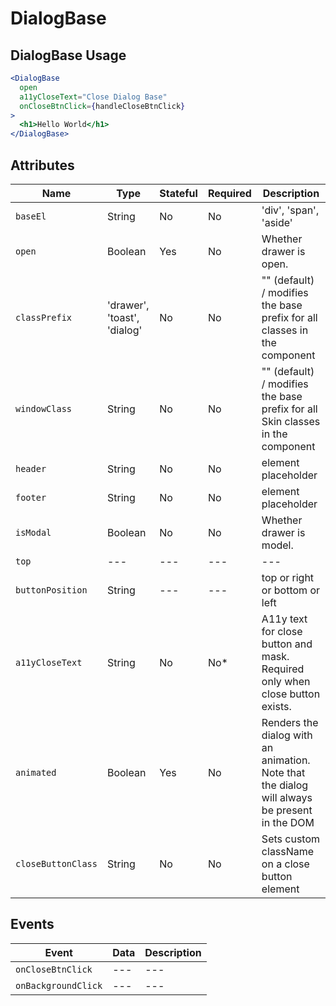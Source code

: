 # DialogBase

## DialogBase Usage

```jsx
<DialogBase
  open
  a11yCloseText="Close Dialog Base"
  onCloseBtnClick={handleCloseBtnClick}
>
  <h1>Hello World</h1>
</DialogBase>
```

## Attributes

| Name               | Type                        | Stateful | Required | Description                                                                                  |
| ------------------ | --------------------------- | -------- | -------- | -------------------------------------------------------------------------------------------- |
| `baseEl`           | String                      | No       | No       | 'div', 'span', 'aside'                                                                       |
| `open`             | Boolean                     | Yes      | No       | Whether drawer is open.                                                                      |
| `classPrefix`      | 'drawer', 'toast', 'dialog' | No       | No       | "" (default) / modifies the base prefix for all classes in the component                     |
| `windowClass`      | String                      | No       | No       | "" (default) / modifies the base prefix for all Skin classes in the component                |
| `header`           | String                      | No       | No       | element placeholder                                                                          |
| `footer`           | String                      | No       | No       | element placeholder                                                                          |
| `isModal`          | Boolean                     | No       | No       | Whether drawer is model.                                                                     |
| `top`              | ---                         | ---      | ---      | ---                                                                                          |
| `buttonPosition`   | String                      | ---      | ---      | top or right or bottom or left                                                               |
| `a11yCloseText`    | String                      | No       | No\*     | A11y text for close button and mask. Required only when close button exists.                 |
| `animated`         | Boolean                     | Yes      | No       | Renders the dialog with an animation. Note that the dialog will always be present in the DOM |
| `closeButtonClass` | String                      | No       | No       | Sets custom className on a close button element                                              |

## Events

| Event               | Data | Description |
| ------------------- | ---- | ----------- |
| `onCloseBtnClick`   | ---  | ---         |
| `onBackgroundClick` | ---  | ---         |
